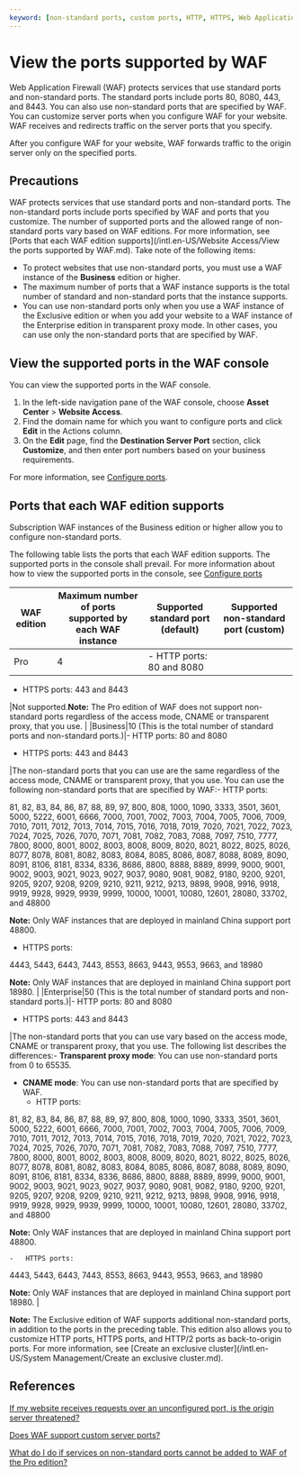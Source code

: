 ```yaml
---
keyword: [non-standard ports, custom ports, HTTP, HTTPS, Web Application Firewall, WAF]
---
```


# View the ports supported by WAF

Web Application Firewall \(WAF\) protects services that use standard ports and non-standard ports. The standard ports include ports 80, 8080, 443, and 8443. You can also use non-standard ports that are specified by WAF. You can customize server ports when you configure WAF for your website. WAF receives and redirects traffic on the server ports that you specify.

After you configure WAF for your website, WAF forwards traffic to the origin server only on the specified ports.

## Precautions

WAF protects services that use standard ports and non-standard ports. The non-standard ports include ports specified by WAF and ports that you customize. The number of supported ports and the allowed range of non-standard ports vary based on WAF editions. For more information, see [Ports that each WAF edition supports](/intl.en-US/Website Access/View the ports supported by WAF.md). Take note of the following items:

-   To protect websites that use non-standard ports, you must use a WAF instance of the **Business** edition or higher.
-   The maximum number of ports that a WAF instance supports is the total number of standard and non-standard ports that the instance supports.
-   You can use non-standard ports only when you use a WAF instance of the Exclusive edition or when you add your website to a WAF instance of the Enterprise edition in transparent proxy mode. In other cases, you can use only the non-standard ports that are specified by WAF.

## View the supported ports in the WAF console

You can view the supported ports in the WAF console.

1.  In the left-side navigation pane of the WAF console, choose **Asset Center** \> **Website Access**.
2.  Find the domain name for which you want to configure ports and click **Edit** in the Actions column.
3.  On the **Edit** page, find the **Destination Server Port** section, click **Customize**, and then enter port numbers based on your business requirements.

For more information, see [Configure ports]().

## Ports that each WAF edition supports

Subscription WAF instances of the Business edition or higher allow you to configure non-standard ports.

The following table lists the ports that each WAF edition supports. The supported ports in the console shall prevail. For more information about how to view the supported ports in the console, see [Configure ports]()

|WAF edition|Maximum number of ports supported by each WAF instance|Supported standard port \(default\)|Supported non-standard port \(custom\)|
|-----------|------------------------------------------------------|-----------------------------------|--------------------------------------|
|Pro|4|-   HTTP ports: 80 and 8080
-   HTTPS ports: 443 and 8443

|Not supported.**Note:** The Pro edition of WAF does not support non-standard ports regardless of the access mode, CNAME or transparent proxy, that you use. |
|Business|10 \(This is the total number of standard ports and non-standard ports.\)|-   HTTP ports: 80 and 8080
-   HTTPS ports: 443 and 8443

|The non-standard ports that you can use are the same regardless of the access mode, CNAME or transparent proxy, that you use. You can use the following non-standard ports that are specified by WAF:-   HTTP ports:

81, 82, 83, 84, 86, 87, 88, 89, 97, 800, 808, 1000, 1090, 3333, 3501, 3601, 5000, 5222, 6001, 6666, 7000, 7001, 7002, 7003, 7004, 7005, 7006, 7009, 7010, 7011, 7012, 7013, 7014, 7015, 7016, 7018, 7019, 7020, 7021, 7022, 7023, 7024, 7025, 7026, 7070, 7071, 7081, 7082, 7083, 7088, 7097, 7510, 7777, 7800, 8000, 8001, 8002, 8003, 8008, 8009, 8020, 8021, 8022, 8025, 8026, 8077, 8078, 8081, 8082, 8083, 8084, 8085, 8086, 8087, 8088, 8089, 8090, 8091, 8106, 8181, 8334, 8336, 8686, 8800, 8888, 8889, 8999, 9000, 9001, 9002, 9003, 9021, 9023, 9027, 9037, 9080, 9081, 9082, 9180, 9200, 9201, 9205, 9207, 9208, 9209, 9210, 9211, 9212, 9213, 9898, 9908, 9916, 9918, 9919, 9928, 9929, 9939, 9999, 10000, 10001, 10080, 12601, 28080, 33702, and 48800

**Note:** Only WAF instances that are deployed in mainland China support port 48800.

-   HTTPS ports:

4443, 5443, 6443, 7443, 8553, 8663, 9443, 9553, 9663, and 18980

**Note:** Only WAF instances that are deployed in mainland China support port 18980. |
|Enterprise|50 \(This is the total number of standard ports and non-standard ports.\)|-   HTTP ports: 80 and 8080
-   HTTPS ports: 443 and 8443

|The non-standard ports that you can use vary based on the access mode, CNAME or transparent proxy, that you use. The following list describes the differences:-   **Transparent proxy mode**: You can use non-standard ports from 0 to 65535.
-   **CNAME mode**: You can use non-standard ports that are specified by WAF.
    -   HTTP ports:

81, 82, 83, 84, 86, 87, 88, 89, 97, 800, 808, 1000, 1090, 3333, 3501, 3601, 5000, 5222, 6001, 6666, 7000, 7001, 7002, 7003, 7004, 7005, 7006, 7009, 7010, 7011, 7012, 7013, 7014, 7015, 7016, 7018, 7019, 7020, 7021, 7022, 7023, 7024, 7025, 7026, 7070, 7071, 7081, 7082, 7083, 7088, 7097, 7510, 7777, 7800, 8000, 8001, 8002, 8003, 8008, 8009, 8020, 8021, 8022, 8025, 8026, 8077, 8078, 8081, 8082, 8083, 8084, 8085, 8086, 8087, 8088, 8089, 8090, 8091, 8106, 8181, 8334, 8336, 8686, 8800, 8888, 8889, 8999, 9000, 9001, 9002, 9003, 9021, 9023, 9027, 9037, 9080, 9081, 9082, 9180, 9200, 9201, 9205, 9207, 9208, 9209, 9210, 9211, 9212, 9213, 9898, 9908, 9916, 9918, 9919, 9928, 9929, 9939, 9999, 10000, 10001, 10080, 12601, 28080, 33702, and 48800

**Note:** Only WAF instances that are deployed in mainland China support port 48800.

    -   HTTPS ports:

4443, 5443, 6443, 7443, 8553, 8663, 9443, 9553, 9663, and 18980

**Note:** Only WAF instances that are deployed in mainland China support port 18980. |

**Note:** The Exclusive edition of WAF supports additional non-standard ports, in addition to the ports in the preceding table. This edition also allows you to customize HTTP ports, HTTPS ports, and HTTP/2 ports as back-to-origin ports. For more information, see [Create an exclusive cluster](/intl.en-US/System Management/Create an exclusive cluster.md).

## References

[If my website receives requests over an unconfigured port, is the origin server threatened?]()

[Does WAF support custom server ports?]()

[What do I do if services on non-standard ports cannot be added to WAF of the Pro edition?]()

